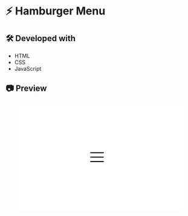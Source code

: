 # ⚡ Hamburger Menu

## 🛠 Developed with
- HTML
- CSS
- JavaScript

## 📷 Preview


<p align="center" style="padding: 10px">
    <img alt="" src="./assets/hamburgerMenu.gif" width="90%">
    <br>
